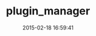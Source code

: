 ---
layout: post
title:  "plugin_manager"
repo:   "danlucraft/plugin_manager"
date:   2015-02-18 16:59:41
gemurl: http://github.com/danlucraft/plugin_manager
---